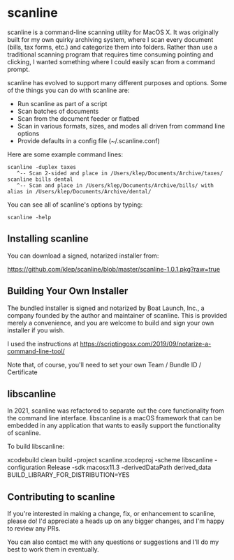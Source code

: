 scanline
========

scanline is a command-line scanning utility for MacOS X. It was originally built for my own quirky archiving system, where I scan every document (bills, tax forms, etc.) and categorize them into folders. Rather than use a traditional scanning program that requires time consuming pointing and clicking, I wanted something where I could easily scan from a command prompt.

scanline has evolved to support many different purposes and options. Some of the things you can do with scanline are:

* Run scanline as part of a script
* Scan batches of documents
* Scan from the document feeder or flatbed
* Scan in various formats, sizes, and modes all driven from command line options
* Provide defaults in a config file (~/.scanline.conf)

Here are some example command lines:

```
scanline -duplex taxes
   ^-- Scan 2-sided and place in /Users/klep/Documents/Archive/taxes/
scanline bills dental
   ^-- Scan and place in /Users/klep/Documents/Archive/bills/ with alias in /Users/klep/Documents/Archive/dental/
```
   
You can see all of scanline's options by typing:

```
scanline -help
```

## Installing scanline

You can download a signed, notarized installer from:

https://github.com/klep/scanline/blob/master/scanline-1.0.1.pkg?raw=true

## Building Your Own Installer

The bundled installer is signed and notarized by Boat Launch, Inc., a company founded by the author and maintainer of scanline. This is provided merely a convenience, and you are welcome to build and sign your own installer if you wish. 

I used the instructions at https://scriptingosx.com/2019/09/notarize-a-command-line-tool/ 

Note that, of course, you'll need to set your own Team / Bundle ID / Certificate

## libscanline

In 2021, scanline was refactored to separate out the core functionality from the command line interface. libscanline is a macOS framework that can be embedded in any application that wants to easily support the functionality of scanline. 

To build libscanline:

xcodebuild clean build -project scanline.xcodeproj -scheme libscanline -configuration Release -sdk macosx11.3 -derivedDataPath derived_data BUILD_LIBRARY_FOR_DISTRIBUTION=YES


## Contributing to scanline

If you're interested in making a change, fix, or enhancement to scanline, please do! I'd appreciate a heads up on any bigger changes, and I'm happy to review any PRs.

You can also contact me with any questions or suggestions and I'll do my best to work them in eventually.




